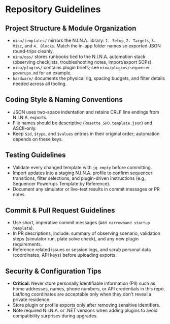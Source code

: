# Repository Guidelines

## Project Structure & Module Organization
- `nina/templates/` mirrors the N.I.N.A. library: `1. Setup`, `2. Targets`, `3. Misc`, and `4. Blocks`. Match the in-app folder names so exported JSON round-trips cleanly.
- `nina/ops/` stores runbooks tied to the N.I.N.A. automation stack (observing checklists, troubleshooting notes, import/export SOPs).
- `nina/plugins/` contains plugin briefs; see `nina/plugins/sequencer-powerups.md` for an example.
- `hardware/` documents the physical rig, spacing budgets, and filter details needed across all tooling.

## Coding Style & Naming Conventions
- JSON uses two-space indentation and retains CRLF line endings from N.I.N.A. exports.
- File names should be descriptive (`Rosette SHO.template.json`) and ASCII-only.
- Keep `$id`, `$type`, and `$values` entries in their original order; automation depends on these keys.

## Testing Guidelines
- Validate every changed template with `jq empty` before committing.
- Import updates into a staging N.I.N.A. profile to confirm sequencer transitions, filter selections, and plugin-driven instructions (e.g., Sequencer Powerups Template by Reference).
- Document any simulator or live-test results in commit messages or PR notes.

## Commit & Pull Request Guidelines
- Use short, imperative commit messages (`Add narrowband startup template`).
- In PR descriptions, include: summary of observing scenario, validation steps (simulator run, plate solve check), and any new plugin requirements.
- Reference related issues or session logs, and scrub personal data (coordinates, API keys) before uploading exports.

## Security & Configuration Tips
- **Critical:** Never store personally identifiable information (PII) such as home addresses, names, phone numbers, or API credentials in this repo. Lat/long coordinates are acceptable only when they don't reveal a private residence.
- Store plugin or profile exports only after removing sensitive identifiers.
- Note required N.I.N.A. or .NET versions when adding plugins to avoid compatibility surprises during upgrades.
